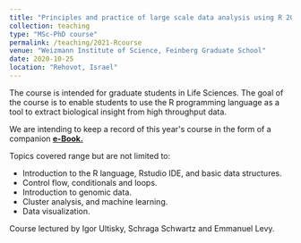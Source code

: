 ```yaml
---
title: "Principles and practice of large scale data analysis using R 2021-1. (TA) "
collection: teaching
type: "MSc-PhD course"
permalink: /teaching/2021-Rcourse
venue: "Weizmann Institute of Science, Feinberg Graduate School"
date: 2020-10-25
location: "Rehovot, Israel"
---
```


The course is intended for graduate students in Life Sciences.
The goal of the course is to enable students to use the R programming 
language as a tool to extract biological insight from high throughput data.

We are intending to keep a record of this year's course in the form of a
companion [**e-Book.**](https://wis-rcourse.github.io/WIS_Rcourse_book/)

Topics covered range but are not limited to:

* Introduction to the R language, Rstudio IDE, and basic data structures.
* Control flow, conditionals and loops.
* Introduction to genomic data.
* Cluster analysis, and machine learning.
* Data visualization.

Course lectured by Igor Ultisky, Schraga Schwartz and Emmanuel Levy.
